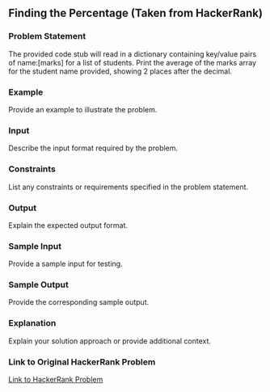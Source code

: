 ## Finding the Percentage (Taken from HackerRank)

### Problem Statement

The provided code stub will read in a dictionary containing key/value pairs of name:[marks] for a list of students. Print the average of the marks array for the student name provided, showing 2 places after the decimal.

### Example

Provide an example to illustrate the problem.

### Input

Describe the input format required by the problem.

### Constraints

List any constraints or requirements specified in the problem statement.

### Output

Explain the expected output format.

### Sample Input

Provide a sample input for testing.

### Sample Output

Provide the corresponding sample output.

### Explanation

Explain your solution approach or provide additional context.

### Link to Original HackerRank Problem

[Link to HackerRank Problem](https://www.hackerrank.com/problem)
